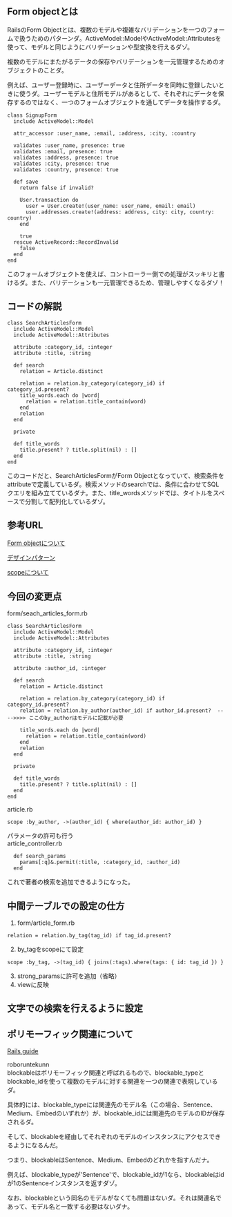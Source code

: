 ## Form objectとは
RailsのForm Objectとは、複数のモデルや複雑なバリデーションを一つのフォームで扱うためのパターンダ。ActiveModel::ModelやActiveModel::Attributesを使って、モデルと同じようにバリデーションや型変換を行えるダゾ。

複数のモデルにまたがるデータの保存やバリデーションを一元管理するためのオブジェクトのことダ。

例えば、ユーザー登録時に、ユーザーデータと住所データを同時に登録したいときに使うダ。ユーザーモデルと住所モデルがあるとして、それぞれにデータを保存するのではなく、一つのフォームオブジェクトを通してデータを操作するダ。

```
class SignupForm
  include ActiveModel::Model

  attr_accessor :user_name, :email, :address, :city, :country

  validates :user_name, presence: true
  validates :email, presence: true
  validates :address, presence: true
  validates :city, presence: true
  validates :country, presence: true

  def save
    return false if invalid?

    User.transaction do
      user = User.create!(user_name: user_name, email: email)
      user.addresses.create!(address: address, city: city, country: country)
    end

    true
  rescue ActiveRecord::RecordInvalid
    false
  end
end
```

このフォームオブジェクトを使えば、コントローラー側での処理がスッキリと書けるダ。また、バリデーションも一元管理できるため、管理しやすくなるダゾ！



## コードの解説
```
class SearchArticlesForm
  include ActiveModel::Model
  include ActiveModel::Attributes

  attribute :category_id, :integer
  attribute :title, :string

  def search
    relation = Article.distinct

    relation = relation.by_category(category_id) if category_id.present?
    title_words.each do |word|
      relation = relation.title_contain(word)
    end
    relation
  end

  private

  def title_words
    title.present? ? title.split(nil) : []
  end
end

```
このコードだと、SearchArticlesFormがForm Objectとなっていて、検索条件をattributeで定義しているダ。検索メソッドのsearchでは、条件に合わせてSQLクエリを組み立てているダナ。また、title_wordsメソッドでは、タイトルをスペースで分割して配列化しているダゾ。

## 参考URL
[Form objectについて](https://zenn.dev/adverdest/articles/form_object_article#form%E3%82%AA%E3%83%96%E3%82%B8%E3%82%A7%E3%82%AF%E3%83%88)

[デザインパターン](https://applis.io/posts/rails-design-pattern-form-objects#form%E3%82%AA%E3%83%96%E3%82%B8%E3%82%A7%E3%82%AF%E3%83%88%E3%81%A8%E3%81%AF)

[scopeについて](https://zenn.dev/yusuke_docha/articles/ca0637ccc8d01f)

## 今回の変更点
form/seach_articles_form.rb
```
class SearchArticlesForm
  include ActiveModel::Model
  include ActiveModel::Attributes

  attribute :category_id, :integer
  attribute :title, :string

  attribute :author_id, :integer

  def search
    relation = Article.distinct

    relation = relation.by_category(category_id) if category_id.present?
    relation = relation.by_author(author_id) if author_id.present?  ---->>>> ここのby_authorはモデルに記載が必要
 
    title_words.each do |word|
      relation = relation.title_contain(word)
    end
    relation
  end

  private

  def title_words
    title.present? ? title.split(nil) : []
  end
end
```

article.rb
```
scope :by_author, ->(author_id) { where(author_id: author_id) }
```

パラメータの許可も行う  
article_controller.rb
```
  def search_params
    params[:q]&.permit(:title, :category_id, :author_id)
  end
```
これで著者の検索を追加できるようになった。

## 中間テーブルでの設定の仕方

1. form/article_form.rb
  ```
  relation = relation.by_tag(tag_id) if tag_id.present?
  ```

2. by_tagをscopeにて設定
  ```
  scope :by_tag, ->(tag_id) { joins(:tags).where(tags: { id: tag_id }) }
  ```

3. strong_paramsに許可を追加（省略）
4. viewに反映

## 文字での検索を行えるように設定

## ポリモーフィック関連について

[Rails guide](https://railsguides.jp/association_basics.html#:~:text=2.9%20%E3%83%9D%E3%83%AA%E3%83%A2%E3%83%BC%E3%83%95%E3%82%A3%E3%83%83%E3%82%AF%E9%96%A2%E9%80%A3%E4%BB%98%E3%81%91,%E3%81%A0%E3%81%91%E3%81%A7%E8%A1%A8%E7%8F%BE%E3%81%A7%E3%81%8D%E3%81%BE%E3%81%99%E3%80%82)

roboruntekunn  
blockableはポリモーフィック関連と呼ばれるもので、blockable_typeとblockable_idを使って複数のモデルに対する関連を一つの関連で表現しているダ。

具体的には、blockable_typeには関連先のモデル名（この場合、Sentence、Medium、Embedのいずれか）が、blockable_idには関連先のモデルのIDが保存されるダ。

そして、blockableを経由してそれぞれのモデルのインスタンスにアクセスできるようになるんだ。

つまり、blockableはSentence、Medium、Embedのどれかを指すんだナ。

例えば、blockable_typeが'Sentence'で、blockable_idが1なら、blockableはidが1のSentenceインスタンスを返すダゾ。

なお、blockableという同名のモデルがなくても問題はないダ。それは関連名であって、モデル名と一致する必要はないダナ。

